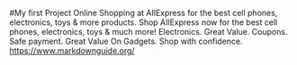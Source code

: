 
#My first Project
Online Shopping at AIlExpress for the best cell phones, electronics, toys & more products. Shop AIlExpress now for the best cell phones, electronics, toys & much more! Electronics. Great Value. Coupons. Safe payment. Great Value On Gadgets. Shop with confidence.
https://www.markdownguide.org/